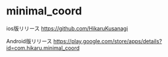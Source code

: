 # minimal_coord

ios版リリース
https://github.com/HikaruKusanagi

Android版リリース
https://play.google.com/store/apps/details?id=com.hikaru.minimal_coord 
